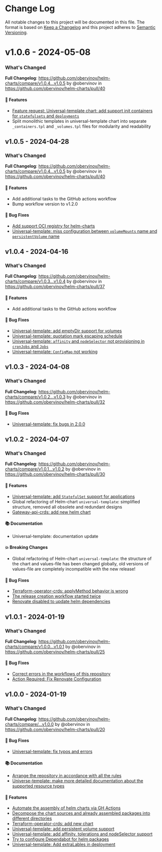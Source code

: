 # Change Log
All notable changes to this project will be documented in this file.
The format is based on [Keep a Changelog](http://keepachangelog.com/) and this project adheres to [Semantic Versioning](http://semver.org/).


# v1.0.6 - 2024-05-08
### What's Changed
**Full Changelog**: https://github.com/obervinov/helm-charts/compare/v1.0.4...v1.0.5 by @obervinov in https://github.com/obervinov/helm-charts/pull/40
#### 🚀 Features
* [Feature request: Universal-template chart: add support init containers for `statefulsets` and `deployments`](https://github.com/obervinov/helm-charts/issues/41)
* Split monolithic templates in universal-template chart into separate `_containers.tpl` and `_volumes.tpl` files for modularity and readability


## v1.0.5 - 2024-04-28
### What's Changed
**Full Changelog**: https://github.com/obervinov/helm-charts/compare/v1.0.4...v1.0.5 by @obervinov in https://github.com/obervinov/helm-charts/pull/40
#### 🚀 Features
* Add additional tasks to the GitHub actions workflow
* Bump workflow version to v1.2.0
#### 🐛 Bug Fixes
* [Add support OCI registry for helm-charts](https://github.com/obervinov/helm-charts/issues/21)
* [Universal-template: miss configuration between `volumeMounts` name and `persistentVolume` name](https://github.com/obervinov/helm-charts/issues/39)


## v1.0.4 - 2024-04-16
### What's Changed
**Full Changelog**: https://github.com/obervinov/helm-charts/compare/v1.0.3...v1.0.4 by @obervinov in https://github.com/obervinov/helm-charts/pull/37
#### 🚀 Features
* Add additional tasks to the GitHub actions workflow
#### 🐛 Bug Fixes
* [Universal-template: add emptyDir support for volumes](https://github.com/obervinov/helm-charts/issues/33)
* [Universal-template: quotation mark escaping schedule](https://github.com/obervinov/helm-charts/issues/34)
* [Universal-template: `affinity` and `nodeSelector` not provisioning in `cronJobs` and `Jobs`](https://github.com/obervinov/helm-charts/issues/35)
* [Universal-template: `ConfigMap` not working](https://github.com/obervinov/helm-charts/issues/36)


## v1.0.3 - 2024-04-08
### What's Changed
**Full Changelog**: https://github.com/obervinov/helm-charts/compare/v1.0.2...v1.0.3 by @obervinov in https://github.com/obervinov/helm-charts/pull/32
#### 🐛 Bug Fixes
* [Universal-template: fix bugs in 2.0.0](https://github.com/obervinov/helm-charts/issues/31)


## v1.0.2 - 2024-04-07
### What's Changed
**Full Changelog**: https://github.com/obervinov/helm-charts/compare/v1.0.1...v1.0.2 by @obervinov in https://github.com/obervinov/helm-charts/pull/30
#### 🚀 Features
* [Universal-template: add `StatefulSet` support for applications](https://github.com/obervinov/helm-charts/issues/29)
* Global refactoring of Helm-chart `universal-template`: simplified structure, removed all obsolete and redundant designs
* [Gateway-api-crds: add new helm chart](https://github.com/obervinov/helm-charts/issues/19)
#### 📚 Documentation
* Universal-template: documentation update
#### 💥 Breaking Changes
* Global refactoring of Helm-chart `universal-template`: the structure of the chart and values-file has been changed globally, old versions of values-file are completely incompatible with the new release!
#### 🐛 Bug Fixes
* [Terraform-operator-crds: applyMethod behavior is wrong](https://github.com/obervinov/helm-charts/issues/27)
* [The release creation workflow started twice](https://github.com/obervinov/helm-charts/issues/26)
* [Renovate disabled to update helm dependencies](https://github.com/obervinov/helm-charts/issues/23)


## v1.0.1 - 2024-01-19
### What's Changed
**Full Changelog**: https://github.com/obervinov/helm-charts/compare/v1.0.0...v1.0.1 by @obervinov in https://github.com/obervinov/helm-charts/pull/25
#### 🐛 Bug Fixes
* [Correct errors in the workflows of this repository](https://github.com/obervinov/helm-charts/issues/24)
* [Action Required: Fix Renovate Configuration](https://github.com/obervinov/helm-charts/issues/23)


## v1.0.0 - 2024-01-19
### What's Changed
**Full Changelog**: https://github.com/obervinov/helm-charts/compare/...v1.0.0 by @obervinov in https://github.com/obervinov/helm-charts/pull/20
#### 🐛 Bug Fixes
* [Universal-template: fix typos and errors](https://github.com/obervinov/helm-charts/issues/15)
#### 📚 Documentation
* [Arrange the repository in accordance with all the rules](https://github.com/obervinov/helm-charts/issues/12)
* [Universe-template: make more detailed documentation about the supported resource types](https://github.com/obervinov/helm-charts/issues/11)
#### 🚀 Features
* [Automate the assembly of helm charts via GH Actions](https://github.com/obervinov/helm-charts/issues/14)
* [Decompose the chart sources and already assembled packages into different directories](https://github.com/obervinov/helm-charts/issues/13)
* [Terraform-operator-crds: add new chart](https://github.com/obervinov/helm-charts/issues/10)
* [Universal-template: add persistent volume support](https://github.com/obervinov/helm-charts/issues/16)
* [Universal-template: add affinity, tolerations and nodeSelector support](https://github.com/obervinov/helm-charts/issues/17)
* [Try to configure Dependabot for helm packages](https://github.com/obervinov/helm-charts/issues/18)
* [Universal-template: Add extraLables in deployment](https://github.com/obervinov/helm-charts/issues/22)
